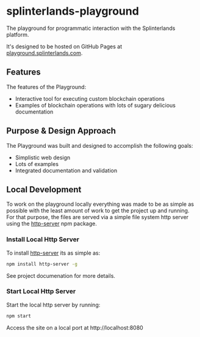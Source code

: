 # splinterlands-playground

The playground for programmatic interaction with the Splinterlands platform.

It's designed to be hosted on GitHub Pages at [playground.splinterlands.com](http://playground.splinterlands.com).

## Features

The features of the Playground:
* Interactive tool for executing custom blockchain operations
* Examples of blockchain operations with lots of sugary delicious documentation

## Purpose & Design Approach

The Playground was built and designed to accomplish the following goals:
* Simplistic web design
* Lots of examples
* Integrated documentation and validation

## Local Development

To work on the playground locally everything was made to be as simple as possible with the least amount of work to get the project up and running. For that purpose, the files are served via a simple file system http server using the [http-server](https://www.npmjs.com/package/http-server) npm package.

### Install Local Http Server

To install [http-server](https://www.npmjs.com/package/http-server) its as simple as:

```bash
npm install http-server -g
```

See project documenation for more details.

### Start Local Http Server

Start the local http server by running:

```bash
npm start
```

Access the site on a local port at http://localhost:8080
